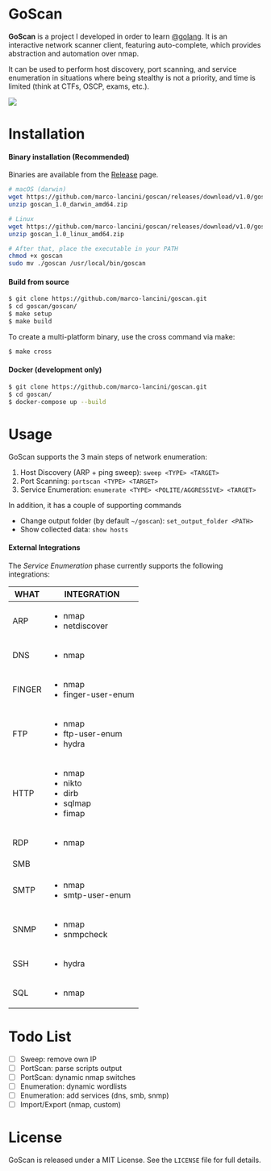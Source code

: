 # GoScan


**GoScan** is a project I developed in order to learn [@golang](https://twitter.com/golang). It is an interactive network scanner client, featuring auto-complete, which provides abstraction and automation over nmap.

It can be used to perform host discovery, port scanning, and service enumeration in situations where being stealthy is not a priority, and time is limited (think at CTFs, OSCP, exams, etc.).

<a href="https://asciinema.org/a/4ebtOAiDKmM1X89yCIpFQjqSQ" target="_blank"><img src="https://asciinema.org/a/4ebtOAiDKmM1X89yCIpFQjqSQ.png"/></a>



# Installation

#### Binary installation (Recommended)

Binaries are available from the [Release](https://github.com/marco-lancini/goscan/releases) page.

```bash
# macOS (darwin)
wget https://github.com/marco-lancini/goscan/releases/download/v1.0/goscan_1.0_darwin_amd64.zip
unzip goscan_1.0_darwin_amd64.zip

# Linux
wget https://github.com/marco-lancini/goscan/releases/download/v1.0/goscan_1.0_limux_amd64.zip
unzip goscan_1.0_linux_amd64.zip

# After that, place the executable in your PATH
chmod +x goscan
sudo mv ./goscan /usr/local/bin/goscan
```

#### Build from source

```bash
$ git clone https://github.com/marco-lancini/goscan.git
$ cd goscan/goscan/
$ make setup
$ make build
```

To create a multi-platform binary, use the cross command via make:

```bash
$ make cross
```


#### Docker (development only)

```bash
$ git clone https://github.com/marco-lancini/goscan.git
$ cd goscan/
$ docker-compose up --build
```




# Usage

GoScan supports the 3 main steps of network enumeration:

1. Host Discovery (ARP + ping sweep): `sweep <TYPE> <TARGET>`
2. Port Scanning: `portscan <TYPE> <TARGET>`
3. Service Enumeration: `enumerate <TYPE> <POLITE/AGGRESSIVE> <TARGET>`

In addition, it has a couple of supporting commands

- Change output folder (by default `~/goscan`): `set_output_folder <PATH>`
- Show collected data: `show hosts`


#### External Integrations

The _Service Enumeration_ phase currently supports the following integrations:

| WHAT | INTEGRATION |
| ---- | ----------- |
| ARP  | <ul><li>nmap</li><li>netdiscover</li></ul> |
| DNS  | <ul><li>nmap</li></ul> |
| FINGER  | <ul><li>nmap</li><li>finger-user-enum</li></ul> |
| FTP  | <ul><li>nmap</li><li>ftp-user-enum</li><li>hydra</li></ul> |
| HTTP | <ul><li>nmap</li><li>nikto</li><li>dirb</li><li>sqlmap</li><li>fimap</li></ul> |
| RDP  | <ul><li>nmap</li></ul> |
| SMB  |  |
| SMTP  | <ul><li>nmap</li><li>smtp-user-enum</li></ul> |
| SNMP  | <ul><li>nmap</li><li>snmpcheck</li></ul> |
| SSH  | <ul><li>hydra</li></ul> |
| SQL  | <ul><li>nmap</li></ul> |




# Todo List

- [ ] Sweep: remove own IP
- [ ] PortScan: parse scripts output
- [ ] PortScan: dynamic nmap switches
- [ ] Enumeration: dynamic wordlists
- [ ] Enumeration: add services (dns, smb, snmp)
- [ ] Import/Export (nmap, custom)

# License

GoScan is released under a MIT License. See the `LICENSE` file for full details.
